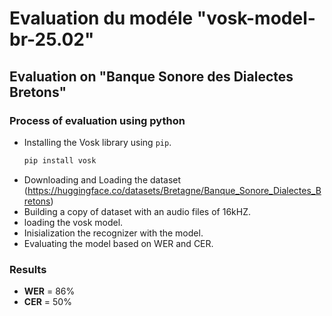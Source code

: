 # Evaluation du modéle "vosk-model-br-25.02" 
## Evaluation on "Banque Sonore des Dialectes Bretons"
### Process of evaluation using python
* Installing the Vosk library using `pip`.
     ```bash
   pip install vosk
* Downloading and Loading the dataset (https://huggingface.co/datasets/Bretagne/Banque_Sonore_Dialectes_Bretons)
* Building a copy of dataset with an audio files of 16kHZ.
* loading the vosk model.
* Inisialization the recognizer with the model.
* Evaluating the model based on WER and CER.

### Results
* **WER** = 86%
* **CER** = 50%
